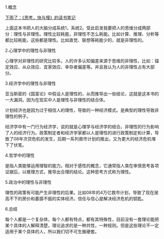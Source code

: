 1.概念

[下雨了：《思考，快与慢》的读书笔记](https://zhuanlan.zhihu.com/p/460725849)

上面这本书把人的大脑分成系统1，系统2。受此启发我要把人的思维分成两部分：理性与非理性。理性比较耗能，非理性不怎么耗能。比如计算、推理、分析等都比较耗能，这些都是理性。比如直觉、联想等耗能少的，就是非理性的。

2.心理学中的理性与非理性

心理学对非理性的研究比较多。人的许多认知偏差来源于思维的非理性，比如：锚定效应、从众效应、宜家效应、幸存者偏差等。并且我认为人的非理性占有大部分。

3.经济学中的理性与非理性

亚当斯密的《国富论》中假设人是理性的，从而推导出一些结论，这就是这本书的一大漏洞。因为在现实中人是理性与非理性的结合体。

计划经济也是因为过于相信人的理性，导致的一种经济模式。是典型的理性导致非理性的例子。

经济学中有一门行为经济学，说的就是心理学与经济学的结合。非理性的行为影响了人的经济行为。政策制定者和经济学家都以人是理性的进行政策制定和计算，导致了08年次贷危机的发生，后期一系列救市计划的推出，又为更大的经济危机埋下了伏笔。

4.哲学中的理性

是指人类能够运用理智的能力。相对于感性的概念，它通常指人类在审慎思考各项证据后，以推理方式，推导出合理的结论。这种思考方式称为理性。 

5.政治中的理性与非理性

理性的政策有可能产生非理性的后果。比如08年的4万亿救市计划，导致了现在居高不下的房价和萎靡不振的实体经济。信任与信心是解决经济危机的钥匙。

6.总结

每个人都是一个复杂体，每个人都有特点，都有其特殊性，目前没有一套理论能把某个具体的人解释清楚，理论追求的是一种共性，一种规则。但是这些理论不一定适用于某个具体的人，所以我们切不可生搬硬套。
